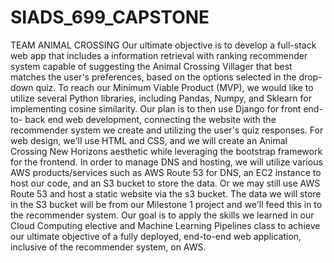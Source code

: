 # SIADS_699_CAPSTONE
 TEAM ANIMAL CROSSING
Our ultimate objective is to develop a full-stack web app that includes a information retrieval with ranking recommender system capable of suggesting the Animal Crossing Villager that best matches the user's preferences, based on the options selected in the drop-down quiz. To reach our Minimum Viable Product (MVP), we would like to utilize several Python libraries, including Pandas, Numpy, and Sklearn for implementing cosine similarity. Our plan is to then use Django for front end-to- back end web development, connecting the website with the recommender system we create and utilizing the user's quiz responses. For web design, we'll use HTML and CSS, and we will create an Animal Crossing New Horizons aesthetic while leveraging the bootstrap framework for the frontend. In order to manage DNS and hosting, we will utilize various AWS products/services such as AWS Route 53 for DNS, an EC2 instance to host our code, and an S3 bucket to store the data. Or we may still use AWS Route 53 and host a static website via the s3 bucket. The data we will store in the S3 bucket will be from our Milestone 1 project and we'll feed this in to the recommender system. Our goal is to apply the skills we learned in our Cloud Computing elective and Machine Learning Pipelines class to achieve our ultimate objective of a fully deployed, end-to-end web application, inclusive of the recommender system, on AWS.
